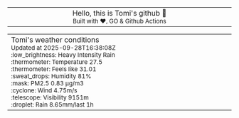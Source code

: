 
<div align="center">
<table>
<tbody>
<td align="center">
<img width="2000" height="0"><br>
Hello, this is Tomi's github 👋<br>
<sup>Built with ❤️, GO & Github Actions</sup><br>
<img width="2000" height="0">
</td>
</tbody>
</table>
</div>
<table>
<tbody>
<td align="left">
<img width="2000" height="0"><br>
Tomi's weather conditions<br>
<sup>Updated at 2025-09-28T16:38:08Z</sup><br>
<sup>:low_brightness: Heavy Intensity Rain</sup><br>
<sup>:thermometer: Temperature 27.5 </sup><br>
<sup>:thermometer: Feels like 31.01</sup><br>
<sup>:sweat_drops: Humidity 81%</sup><br>
<sup>:mask: PM2.5 0.83 μg/m3</sup><br>
<sup>:cyclone: Wind 4.75m/s </sup><br>
<sup>:telescope: Visibility 9151m </sup><br>
<sup>:droplet: Rain 8.65mm/last 1h </sup><br>
<img width="2000" height="0">
</td>
<td align="left">
<img width="2000" height="0"><br>
<br>
<img width="2000" height="0">
</td>
</tbody>
</table>
</div>
    